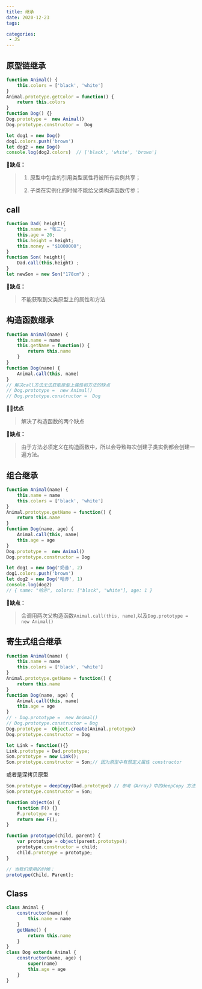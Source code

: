 ```yaml
---
title: 继承
date: 2020-12-23
tags:

categories: 
 - JS
---
```


## 原型链继承

```js
function Animal() {
    this.colors = ['black', 'white']
}
Animal.prototype.getColor = function() {
    return this.colors
}
function Dog() {}
Dog.prototype =  new Animal()
Dog.prototype.constructor =  Dog

let dog1 = new Dog()
dog1.colors.push('brown')
let dog2 = new Dog()
console.log(dog2.colors)  // ['black', 'white', 'brown']

```

:no_good:**缺点：**

> 1. 原型中包含的引用类型属性将被所有实例共享；
>
> 2. 子类在实例化的时候不能给父类构造函数传参；



## call

```js
function Dad( height){
    this.name = "张三";
    this.age = 20;
    this.height = height;
    this.money = "$1000000";
}
function Son( height){
    Dad.call(this,height) ;
}
let newSon = new Son("178cm") ;
```

:no_good:**缺点：**

>  不能获取到父类原型上的属性和方法

## 构造函数继承

```js
function Animal(name) {
    this.name = name
    this.getName = function() {
        return this.name
    }
}
function Dog(name) {
    Animal.call(this, name)
}
// 解决call方法无法获取原型上属性和方法的缺点
// Dog.prototype =  new Animal()
// Dog.prototype.constructor =  Dog
```

:ok_woman:**优点**

> 解决了构造函数的两个缺点

:no_good:**缺点：**

> 由于方法必须定义在构造函数中，所以会导致每次创建子类实例都会创建一遍方法。



## 组合继承

```js
function Animal(name) {
    this.name = name
    this.colors = ['black', 'white']
}
Animal.prototype.getName = function() {
    return this.name
}
function Dog(name, age) {
    Animal.call(this, name)
    this.age = age
}
Dog.prototype =  new Animal()
Dog.prototype.constructor = Dog

let dog1 = new Dog('奶昔', 2)
dog1.colors.push('brown')
let dog2 = new Dog('哈赤', 1)
console.log(dog2) 
// { name: "哈赤", colors: ["black", "white"], age: 1 }

```

:no_good:**缺点：**

> 会调用两次父构造函数`Animal.call(this, name)`,以及`Dog.prototype =  new Animal()`

## 寄生式组合继承

```js
function Animal(name) {
    this.name = name
    this.colors = ['black', 'white']
}
Animal.prototype.getName = function() {
    return this.name
}
function Dog(name, age) {
    Animal.call(this, name)
    this.age = age
}
// - Dog.prototype =  new Animal()
// Dog.prototype.constructor = Dog
Dog.prototype =  Object.create(Animal.prototype)
Dog.prototype.constructor = Dog

```



```js
let Link = function(){}
Link.prototype = Dad.prototype;
Son.prototype = new Link();
Son.prototype.constructor = Son;// 因为原型中有预定义属性 constructor
```

或者是深拷贝原型

```js
Son.prototype = deepCopy(Dad.prototype) // 参考《Array》中的deepCopy 方法
Son.prototype.constructor = Son;
```

```js
function object(o) {
    function F() {}
    F.prototype = o;
    return new F();
}

function prototype(child, parent) {
    var prototype = object(parent.prototype);
    prototype.constructor = child;
    child.prototype = prototype;
}

// 当我们使用的时候：
prototype(Child, Parent);
```



## Class

```js
class Animal {
    constructor(name) {
        this.name = name
    } 
    getName() {
        return this.name
    }
}
class Dog extends Animal {
    constructor(name, age) {
        super(name)
        this.age = age
    }
}

```

